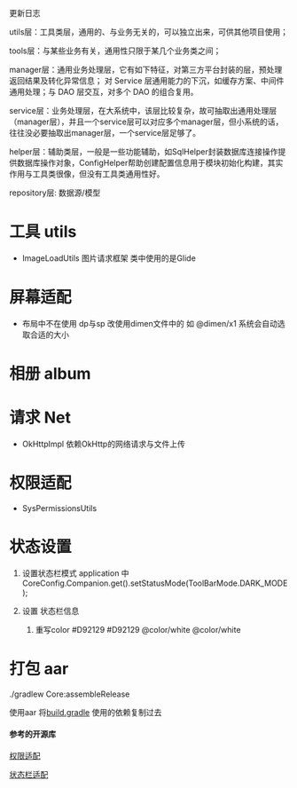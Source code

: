 更新日志






utils层：工具类层，通用的、与业务无关的，可以独立出来，可供其他项目使用；

tools层：与某些业务有关，通用性只限于某几个业务类之间；

manager层：通用业务处理层，它有如下特征，对第三方平台封装的层，预处理返回结果及转化异常信息； 对 Service 层通用能力的下沉，如缓存方案、中间件通用处理；与 DAO 层交互，对多个 DAO 的组合复用。

service层：业务处理层，在大系统中，该层比较复杂，故可抽取出通用处理层（manager层），并且一个service层可以对应多个manager层，但小系统的话，往往没必要抽取出manager层，一个service层足够了。

helper层：辅助类层，一般是一些功能辅助，如SqlHelper封装数据库连接操作提供数据库操作对象，ConfigHelper帮助创建配置信息用于模块初始化构建，其实作用与工具类很像，但没有工具类通用性好。

repository层:  数据源/模型  




# 工具  utils 
 - ImageLoadUtils  图片请求框架  类中使用的是Glide



# 屏幕适配
 - 布局中不在使用 dp与sp  改使用dimen文件中的 如  @dimen/x1    系统会自动选取合适的大小  

    
# 相册  album 

# 请求 Net
 - OkHttpImpl 依赖OkHttp的网络请求与文件上传 


# 权限适配 
 - SysPermissionsUtils 

# 状态设置

1. 设置状态栏模式 application 中 CoreConfig.Companion.get().setStatusMode(ToolBarMode.DARK_MODE);

2. 设置 状态栏信息

    1. 重写color
       <color name="toolbar_status_color">#D92129</color>
       <color name="toolbar_bg_color">#D92129</color>
       <color name="toolbar_status_left_image_color">@color/white</color>
       <color name="toolbar_text_color">@color/white</color>

# 打包 aar

./gradlew Core:assembleRelease

使用aar 将[build.gradle](Core%2Fbuild.gradle) 使用的依赖复制过去


#### 参考的开源库

[权限适配](https://github.com/soulqw/SoulPermission)

[状态栏适配]( https://github.com/gyf-dev/ImmersionBar)






